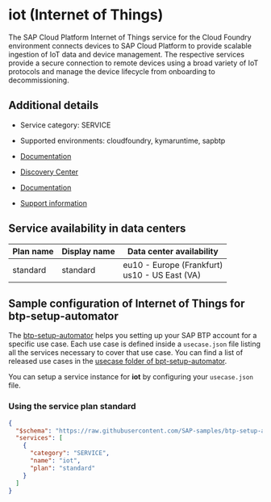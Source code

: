# iot (Internet of Things)

The SAP Cloud Platform Internet of Things service for the Cloud Foundry environment connects devices to SAP Cloud Platform to provide scalable ingestion of IoT data and device management. The respective services provide a secure connection to remote devices using a broad variety of IoT protocols and manage the device lifecycle from onboarding to decommissioning. 

## Additional details
- Service category: SERVICE
- Supported environments: cloudfoundry, kymaruntime, sapbtp

- [Documentation](https://help.sap.com/viewer/product/SAP_CP_IOT_CF/Cloud/en-US)
- [Discovery Center](https://discovery-center.cloud.sap/serviceCatalog/sap-iot)
- [Documentation](https://help.sap.com/viewer/p/SAP_CP_IOT_CF)
- [Support information](https://help.sap.com/viewer/ccc9cfa0ae70491ab359e5a414f9a1d9/Cloud)

## Service availability in data centers

| Plan name | Display name | Data center availability  |
|------|----------------|---------------------------|
|  standard  |  standard  | eu10 - Europe (Frankfurt)<br> us10 - US East (VA)  |

## Sample configuration of **Internet of Things** for btp-setup-automator

The [btp-setup-automator](https://github.com/SAP-samples/btp-setup-automator) helps you setting up your SAP BTP account for a specific use case. Each use case is defined inside a `usecase.json` file listing all the services necessary to cover that use case. You can find a list of released use cases in the [usecase folder of bpt-setup-automator](https://github.com/SAP-samples/btp-setup-automator/tree/main/usecases).

You can setup a service instance for **iot** by configuring your `usecase.json` file.

### Using the service plan **standard**

```json
{
  "$schema": "https://raw.githubusercontent.com/SAP-samples/btp-setup-automator/main/libs/btpsa-usecase.json",
  "services": [
    {
      "category": "SERVICE",
      "name": "iot",
      "plan": "standard"
    }
  ]
}
```
